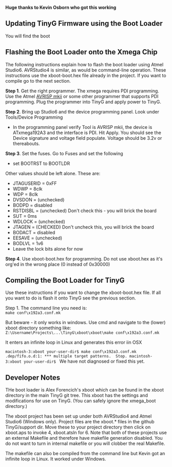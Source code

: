 **Huge thanks to Kevin Osborn who got this working**

## Updating TinyG Firmware using the Boot Loader
You will find the boot 

## Flashing the Boot Loader onto the Xmega Chip
The following instructions explain how to flash the boot loader using Atmel Studio6. AVRStudio4 is similar, as would be command-line operation. These instructions use the xboot-boot.hex file already in the project. If you want to compile go to the next section.

**Step 1**. Get the right programmer. The xmega requires PDI programming. Use the Atmel [AVRISP mkii](http://www.mouser.com/ProductDetail/Atmel/ATAVRISP2/?qs=%2fha2pyFaduiLEF45YHzXlzYdfQlCIaNgRBHMmCoiTxs%3d) or some other programmer that supports PDI programming. Plug the programmer into TinyG and apply power to TinyG.

**Step 2**. Bring up Studio6 and the device programming panel. Look under Tools/Device Programming
* In the programming panel verify Tool is AVRISP mkii, the device is ATxmega192A3 and the interface is PDI. Hit Apply. You should see the Device signature and voltage field populate. Voltage should be 3.2v or thereabouts.

**Step 3**. Set the fuses. Go to Fuses and set the following
* set BOOTRST to BOOTLDR

Other values should be left alone. These are:
 * JTAGUSERID = 0xFF
 * WDWP = 8clk
 * WDP = 8clk
 * DVSDON = (unchecked)
 * BODPD = disabled
 * RSTDISBL = (unchecked)  Don't check this - you will brick the board
 * SUT = 0ms
 * WDLOCK = (unchecked)
 * JTAGEN = (CHECKED) Don't uncheck this, you will brick the board
 * BODACT = disabled
 * EESAVE = (unchecked)
 * BODLVL = 1v6
 * Leave the lock bits alone for now

**Step 4**. Use xboot-boot.hex for programming. Do not use xboot.hex as it's org'ed in the wrong place (0 instead of 0x30000)

## Compiling the Boot Loader for TinyG
Use these instructions if you want to change the xboot-boot.hex file. If all you want to do is flash it onto TinyG see the previous section.

Step 1. The command line you need is:<br>
`make conf\x192a3.conf.mk`

But beware - it only works in windows. Use cmd and navigate to the (lower) xboot directory something like:
`Z:\Username\Projects\...\TinyG\xboot\xboot\make conf\x192a3.conf.mk`

It enters an infinite loop in Linux and generates this error iin OSX

`macintosh-3:xboot your-user-dir$ make conf\x192a3.conf.mk
.dep/fifo.o.d:1: *** multiple target patterns.  Stop.
macintosh-3:xboot your-user-dir$
`
We have not diagnosed or fixed this yet.

## Developer Notes
THe boot loader is Alex Forencich's xboot which can be found in the xboot directory in the main TinyG git tree. This xboot has the settings and modifications for use on TinyG. (You can safely ignore the xmega_boot directory.)

The xboot project has been set up under both AVRStudio4 and Atmel Studio6 (Windows only). Project files are the xboot.* files in the github TinyG/support dir. Move these to your project directory then click on xboot.aps to invoke 4, xboot.atsln for 6. Note that both of these projects use an external Makefile and therefore have makefile generation disabled. You do not want to turn in internal makefile or you will clobber the real Makefile.

The makefile can also be compiled from the command line but Kevin got an infinite loop in Linux. It worked under Windows.